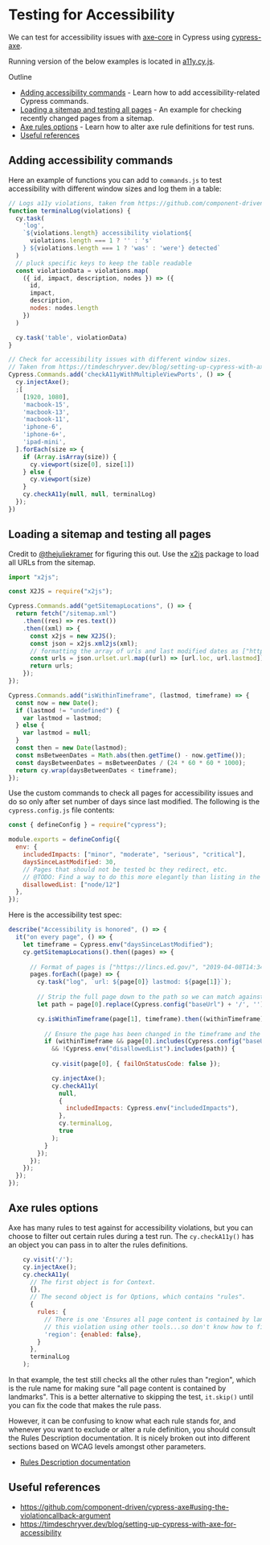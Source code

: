 # Testing for Accessibility

We can test for accessibility issues with [axe-core](https://github.com/dequelabs/axe-core) in Cypress using [cypress-axe](https://github.com/component-driven/cypress-axe).

Running version of the below examples is located in [a11y.cy.js](../cypress/e2e/3-civicactions-examples/a11y.cy.js).

Outline
- [Adding accessibility commands](#adding-accessibility-commands) - Learn how to add accessibility-related Cypress commands.
- [Loading a sitemap and testing all pages](#loading-a-sitemap-and-testing-all-pages) - An example for checking recently changed pages from a sitemap.
- [Axe rules options](#axe-rules-options) - Learn how to alter axe rule definitions for test runs.
- [Useful references](#useful-references)

## Adding accessibility commands

Here an example of functions you can add to `commands.js` to test accessibility with different window sizes and log them in a table:

```javascript
// Logs a11y violations, taken from https://github.com/component-driven/cypress-axe#using-the-violationcallback-argument.
function terminalLog(violations) {
  cy.task(
    'log',
    `${violations.length} accessibility violation${
      violations.length === 1 ? '' : 's'
    } ${violations.length === 1 ? 'was' : 'were'} detected`
  )
  // pluck specific keys to keep the table readable
  const violationData = violations.map(
    ({ id, impact, description, nodes }) => ({
      id,
      impact,
      description,
      nodes: nodes.length
    })
  )

  cy.task('table', violationData)
}

// Check for accessibility issues with different window sizes.
// Taken from https://timdeschryver.dev/blog/setting-up-cypress-with-axe-for-accessibility.
Cypress.Commands.add('checkA11yWithMultipleViewPorts', () => {
  cy.injectAxe();
  ;[
    [1920, 1080],
    'macbook-15',
    'macbook-13',
    'macbook-11',
    'iphone-6',
    'iphone-6+',
    'ipad-mini',
  ].forEach(size => {
    if (Array.isArray(size)) {
      cy.viewport(size[0], size[1])
    } else {
      cy.viewport(size)
    }
    cy.checkA11y(null, null, terminalLog)
  });
})
```

## Loading a sitemap and testing all pages

Credit to [@thejuliekramer](https://github.com/thejuliekramer) for figuring this out. Use the [x2js](https://www.npmjs.com/package/x2js) package to load all URLs from the sitemap.

```javascript
import "x2js";

const X2JS = require("x2js");

Cypress.Commands.add("getSitemapLocations", () => {
  return fetch("/sitemap.xml")
    .then((res) => res.text())
    .then((xml) => {
      const x2js = new X2JS();
      const json = x2js.xml2js(xml);
      // formatting the array of urls and last modified dates as ["https://lincs.ed.gov/", "2019-04-08T14:34Z"]
      const urls = json.urlset.url.map((url) => [url.loc, url.lastmod]);
      return urls;
    });
});

Cypress.Commands.add("isWithinTimeframe", (lastmod, timeframe) => {
  const now = new Date();
  if (lastmod != "undefined") {
    var lastmod = lastmod;
  } else {
    var lastmod = null;
  }
  const then = new Date(lastmod);
  const msBetweenDates = Math.abs(then.getTime() - now.getTime());
  const daysBetweenDates = msBetweenDates / (24 * 60 * 60 * 1000);
  return cy.wrap(daysBetweenDates < timeframe);
});
```

Use the custom commands to check all pages for accessibility issues and do so only after set number of days since last modified. The following is the `cypress.config.js` file contents:

```javascript
const { defineConfig } = require("cypress");

module.exports = defineConfig({
  env: {
    includedImpacts: ["minor", "moderate", "serious", "critical"],
    daysSinceLastModified: 30,
    // Pages that should not be tested bc they redirect, etc. 
    // @TODO: Find a way to do this more elegantly than listing in the config.
    disallowedList: ["node/12"]
  },
});
```

Here is the accessibility test spec:

```javascript
describe("Accessibility is honored", () => {
  it("on every page", () => {
    let timeframe = Cypress.env("daysSinceLastModified");
    cy.getSitemapLocations().then((pages) => {
      
      // Format of pages is ["https://lincs.ed.gov/", "2019-04-08T14:34Z"].
      pages.forEach((page) => {
        cy.task("log", `url: ${page[0]} lastmod: ${page[1]}`);
        
        // Strip the full page down to the path so we can match against disallowed list.
        let path = page[0].replace(Cypress.config("baseUrl") + '/', '');

        cy.isWithinTimeframe(page[1], timeframe).then((withinTimeframe) => {
          
          // Ensure the page has been changed in the timeframe and the page is not external.
          if (withinTimeframe && page[0].includes(Cypress.config("baseUrl")) 
            && !Cypress.env("disallowedList").includes(path)) {
              
            cy.visit(page[0], { failOnStatusCode: false });

            cy.injectAxe();
            cy.checkA11y(
              null,
              {
                includedImpacts: Cypress.env("includedImpacts"),
              },
              cy.terminalLog,
              true
            );
          }
        });
      });
    });
  });
});
```

## Axe rules options

Axe has many rules to test against for accessibility violations, but you can choose to filter out certain rules during a test run. The `cy.checkA11y()` has an object you can pass in to alter the rules definitions.

```js
    cy.visit('/');
    cy.injectAxe();
    cy.checkA11y(
      // The first object is for Context.
      {},
      // The second object is for Options, which contains "rules".
      {
        rules: {
          // There is one 'Ensures all page content is contained by landmarks' listed, but I can't find
          // this violation using other tools...so don't know how to fix.
          'region': {enabled: false},
        }
      },
      terminalLog
    );
```

In that example, the test still checks all the other rules than "region", which is the rule name for making sure "all page content is contained by landmarks". This is a better alternative to skipping the test, `it.skip()` until you can fix the code that makes the rule pass.

However, it can be confusing to know what each rule stands for, and whenever you want to exclude or alter a rule definition, you should consult the Rules Description documentation. It is nicely broken out into different sections based on WCAG levels amongst other parameters.

- [Rules Description documentation](https://github.com/dequelabs/axe-core/blob/master/doc/rule-descriptions.md)

## Useful references

* https://github.com/component-driven/cypress-axe#using-the-violationcallback-argument
* https://timdeschryver.dev/blog/setting-up-cypress-with-axe-for-accessibility

